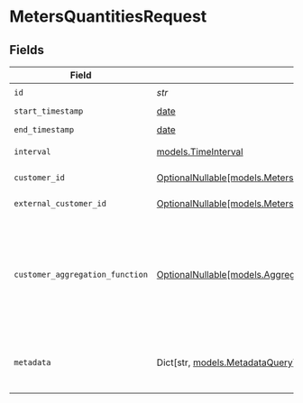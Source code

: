 # MetersQuantitiesRequest


## Fields

| Field                                                                                                                                                                     | Type                                                                                                                                                                      | Required                                                                                                                                                                  | Description                                                                                                                                                               |
| ------------------------------------------------------------------------------------------------------------------------------------------------------------------------- | ------------------------------------------------------------------------------------------------------------------------------------------------------------------------- | ------------------------------------------------------------------------------------------------------------------------------------------------------------------------- | ------------------------------------------------------------------------------------------------------------------------------------------------------------------------- |
| `id`                                                                                                                                                                      | *str*                                                                                                                                                                     | :heavy_check_mark:                                                                                                                                                        | The meter ID.                                                                                                                                                             |
| `start_timestamp`                                                                                                                                                         | [date](https://docs.python.org/3/library/datetime.html#date-objects)                                                                                                      | :heavy_check_mark:                                                                                                                                                        | Start timestamp.                                                                                                                                                          |
| `end_timestamp`                                                                                                                                                           | [date](https://docs.python.org/3/library/datetime.html#date-objects)                                                                                                      | :heavy_check_mark:                                                                                                                                                        | End timestamp.                                                                                                                                                            |
| `interval`                                                                                                                                                                | [models.TimeInterval](../models/timeinterval.md)                                                                                                                          | :heavy_check_mark:                                                                                                                                                        | Interval between two timestamps.                                                                                                                                          |
| `customer_id`                                                                                                                                                             | [OptionalNullable[models.MetersQuantitiesQueryParamCustomerIDFilter]](../models/metersquantitiesqueryparamcustomeridfilter.md)                                            | :heavy_minus_sign:                                                                                                                                                        | Filter by customer ID.                                                                                                                                                    |
| `external_customer_id`                                                                                                                                                    | [OptionalNullable[models.MetersQuantitiesQueryParamExternalCustomerIDFilter]](../models/metersquantitiesqueryparamexternalcustomeridfilter.md)                            | :heavy_minus_sign:                                                                                                                                                        | Filter by external customer ID.                                                                                                                                           |
| `customer_aggregation_function`                                                                                                                                           | [OptionalNullable[models.AggregationFunction]](../models/aggregationfunction.md)                                                                                          | :heavy_minus_sign:                                                                                                                                                        | If set, will first compute the quantities per customer before aggregating them using the given function. If not set, the quantities will be aggregated across all events. |
| `metadata`                                                                                                                                                                | Dict[str, [models.MetadataQuery](../models/metadataquery.md)]                                                                                                             | :heavy_minus_sign:                                                                                                                                                        | Filter by metadata key-value pairs. It uses the `deepObject` style, e.g. `?metadata[key]=value`.                                                                          |